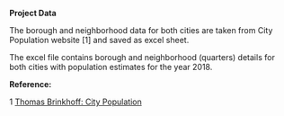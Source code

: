 **Project Data**

The borough and neighborhood data for both cities are taken from City Population website [1] and saved as excel sheet.

The excel file contains borough and neighborhood (quarters) details for both cities with population estimates for the year 2018.
























**Reference:**

1 [Thomas Brinkhoff: City Population](http://www.citypopulation.de)
